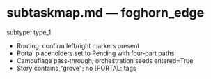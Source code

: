 # subtaskmap.md — foghorn_edge

subtype: type_1

- Routing: confirm left/right markers present
- Portal placeholders set to Pending with four‑part paths
- Camouflage pass‑through; orchestration seeds entered=True
- Story contains "grove"; no [PORTAL: tags

